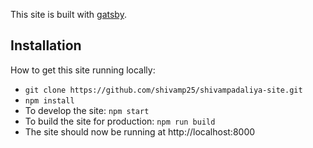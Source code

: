 This site is built with [gatsby](https://www.gatsbyjs.org/).

## Installation

How to get this site running locally:

* `git clone https://github.com/shivamp25/shivampadaliya-site.git`
* `npm install`
* To develop the site: `npm start`
* To build the site for production: `npm run build`
* The site should now be running at http://localhost:8000
